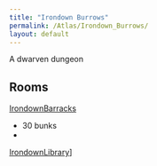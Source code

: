 ```yaml
---
title: "Irondown Burrows"
permalink: /Atlas/Irondown_Burrows/
layout: default
---
```


A dwarven dungeon 

## Rooms
[IrondownBarracks](IrondownBarracks.md)
   - 30 bunks
   - 
[IrondownLibrary](IrondownLibrary.md)]